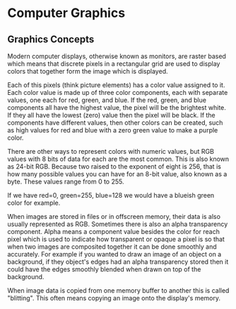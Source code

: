 Computer Graphics
=================

Graphics Concepts
-----------------

Modern computer displays, otherwise known as monitors, are raster based which means
that discrete pixels in a rectangular grid are used to display colors that together
form the image which is displayed.

Each of this pixels (think picture elements) has a color value assigned to it.
Each color value is made up of three color components, each with separate values, one
each for red, green, and blue.  If the red, green, and blue components all have the
highest value, the pixel will be the brightest white. If they all have the lowest
(zero) value then the pixel will be black. If the components have different values,
then other colors can be created, such as high values for red and blue with a zero
green value to make a purple color.

There are other ways to represent colors with numeric values, but RGB values with
8 bits of data for each are the most common. This is also known as 24-bit RGB.
Because two raised to the exponent of eight is 256, that is how many possible values
you can have for an 8-bit value, also known as a byte. These values range from
0 to 255.

If we have red=0, green=255, blue=128 we would have a blueish green color for example.

When images are stored in files or in offscreen memory, their data is also usually
represented as RGB. Sometimes there is also an alpha transparency component. Alpha means a component
value besides the color for reach pixel which is used to indicate how transparent or opaque
a pixel is so that when two images are composited together it can be done smoothly and
accurately.  For example if you wanted to draw an image of an object on a background,
if they object's edges had an alpha transparency stored then it could have the edges smoothly
blended when drawn on top of the background.

When image data is copied from one memory buffer to another this is called "blitting".
This often means copying an image onto the display's memory.

